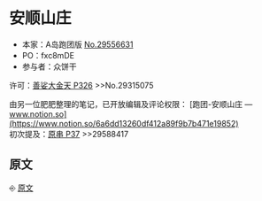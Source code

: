 <h1 id="%E5%AE%89%E9%A1%BA%E5%B1%B1%E5%BA%84">安顺山庄</h1>

* 本家：A岛跑团版 [No.29556631](https://adnmb2.com/t/29556631)  
* PO：fxc8mDE
* 参与者：众饼干

许可：[善娑大金天 P326](https://adnmb2.com/t/28470905?page=326) >>No.29315075

由另一位肥肥整理的笔记，已开放编辑及评论权限：
[跑团-安顺山庄 — www.notion.so](https://www.notion.so/6a6dd13260df412a89f9b7b471e19852)  
初次提及：[原串 P37](https://adnmb2.com/t/29556631?page=37) >>29588417

<h2 id="%E5%8E%9F%E6%96%87">原文</h2>

⎆ [原文](原文.md)

